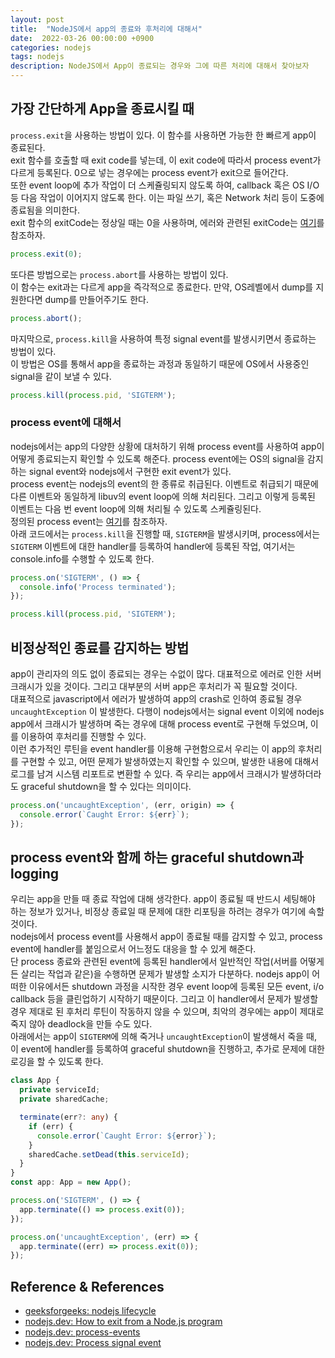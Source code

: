 ```yaml
---
layout: post
title:  "NodeJS에서 app의 종료와 후처리에 대해서"
date:  2022-03-26 00:00:00 +0900
categories: nodejs
tags: nodejs
description: NodeJS에서 App이 종료되는 경우와 그에 따른 처리에 대해서 찾아보자
---
```


## 가장 간단하게 App을 종료시킬 때

`process.exit`을 사용하는 방법이 있다. 이 함수를 사용하면 가능한 한 빠르게 app이 종료된다.  
exit 함수를 호출할 때 exit code를 넣는데, 이 exit code에 따라서 process event가 다르게 등록된다. 0으로 넣는 경우에는 process event가 exit으로 들어간다.  
또한 event loop에 추가 작업이 더 스케쥴링되지 않도록 하여, callback 혹은 OS I/O 등 다음 작업이 이어지지 않도록 한다. 이는 파일 쓰기, 혹은 Network 처리 등이 도중에 종료됨을 의미한다.  
exit 함수의 exitCode는 정상일 때는 0을 사용하며, 에러와 관련된 exitCode는 [여기](https://nodejs.org/api/process.html#exit-codes)를 참조하자.

```ts
process.exit(0);
```

또다른 방법으로는 `process.abort`를 사용하는 방법이 있다.  
이 함수는 exit과는 다르게 app을 즉각적으로 종료한다. 만약, OS레벨에서 dump를 지원한다면 dump를 만들어주기도 한다.

```ts
process.abort();
```

마지막으로, `process.kill`을 사용하여 특정 signal event를 발생시키면서 종료하는 방법이 있다.  
이 방법은 OS를 통해서 app을 종료하는 과정과 동일하기 때문에 OS에서 사용중인 signal을 같이 보낼 수 있다.

```ts
process.kill(process.pid, 'SIGTERM');
```

### process event에 대해서

nodejs에서는 app의 다양한 상황에 대처하기 위해 process event를 사용하여 app이 어떻게 종료되는지 확인할 수 있도록 해준다. process event에는 OS의 signal을 감지하는 signal event와 nodejs에서 구현한 exit event가 있다.  
process event는 nodejs의 event의 한 종류로 취급된다. 이벤트로 취급되기 때문에 다른 이벤트와 동일하게 libuv의 event loop에 의해 처리된다. 그리고 이렇게 등록된 이벤트는 다음 번 event loop에 의해 처리될 수 있도록 스케쥴링된다.  
정의된 process event는 [여기](https://nodejs.org/api/process.html#process-events)를 참조하자.  
아래 코드에서는 `process.kill`을 진행할 때, `SIGTERM`을 발생시키며, process에서는 `SIGTERM` 이벤트에 대한 handler를 등록하여 handler에 등록된 작업, 여기서는 console.info를 수행할 수 있도록 한다.

```ts
process.on('SIGTERM', () => {
  console.info('Process terminated');
});

process.kill(process.pid, 'SIGTERM');
```

## 비정상적인 종료를 감지하는 방법

app이 관리자의 의도 없이 종료되는 경우는 수없이 많다. 대표적으로 에러로 인한 서버 크래시가 있을 것이다. 그리고 대부분의 서버 app은 후처리가 꼭 필요할 것이다.  
대표적으로 javascript에서 에러가 발생하여 app의 crash로 인하여 종료될 경우 `uncaughtException` 이 발생한다. 다행이 nodejs에서는 signal event 이외에 nodejs app에서 크래시가 발생하며 죽는 경우에 대해 process event로 구현해 두었으며, 이를 이용하여 후처리를 진행할 수 있다.  
이런 추가적인 루틴을 event handler를 이용해 구현함으로서 우리는 이 app의 후처리를 구현할 수 있고, 어떤 문제가 발생하였는지 확인할 수 있으며, 발생한 내용에 대해서 로그를 남겨 시스템 리포트로 변환할 수 있다. 즉 우리는 app에서 크래시가 발생하더라도 graceful shutdown을 할 수 있다는 의미이다.

```ts
process.on('uncaughtException', (err, origin) => {
  console.error(`Caught Error: ${err}`);
});
```

## process event와 함께 하는 graceful shutdown과 logging

우리는 app을 만들 때 종료 작업에 대해 생각한다. app이 종료될 때 반드시 세팅해야 하는 정보가 있거나, 비정상 종료일 때 문제에 대한 리포팅을 하려는 경우가 여기에 속할 것이다.  
nodejs에서 process event를 사용해서 app이 종료될 때를 감지할 수 있고, process event에 handler를 붙임으로서 어느정도 대응을 할 수 있게 해준다.  
단 process 종료와 관련된 event에 등록된 handler에서 일반적인 작업(서버를 어떻게든 살리는 작업과 같은)을 수행하면 문제가 발생할 소지가 다분하다. nodejs app이 어떠한 이유에서든 shutdown 과정을 시작한 경우 event loop에 등록된 모든 event, i/o callback 등을 클린업하기 시작하기 때문이다. 그리고 이 handler에서 문제가 발생할 경우 제대로 된 후처리 루틴이 작동하지 않을 수 있으며, 최악의 경우에는 app이 제대로 죽지 않아 deadlock을 만들 수도 있다.  
아래에서는 app이 `SIGTERM`에 의해 죽거나 `uncaughtException`이 발생해서 죽을 때, 이 event에 handler를 등록하여 graceful shutdown을 진행하고, 추가로 문제에 대한 로깅을 할 수 있도록 한다.  

```ts
class App {
  private serviceId;
  private sharedCache;

  terminate(err?: any) {
    if (err) {
      console.error(`Caught Error: ${error}`);
    }
    sharedCache.setDead(this.serviceId);
  }
}
const app: App = new App();

process.on('SIGTERM', () => {
  app.terminate(() => process.exit(0));
});

process.on('uncaughtException', (err) => {
  app.terminate((err) => process.exit(0));
});
```

## Reference & References

- [geeksforgeeks: nodejs lifecycle](https://www.geeksforgeeks.org/nodejs-program-lifecycle/)
- [nodejs.dev: How to exit from a Node.js program](https://nodejs.dev/learn/how-to-exit-from-a-nodejs-program)
- [nodejs.dev: process-events](https://nodejs.org/api/process.html#process-events)
- [nodejs.dev: Process signal event](https://nodejs.org/api/process.html#signal-events)
